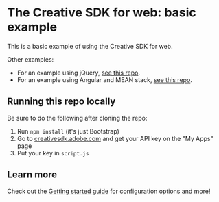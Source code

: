# The Creative SDK for web: basic example

This is a basic example of using the Creative SDK for web.

Other examples:

- For an example using jQuery, [see this repo](https://github.com/ashryanbeats/csdk-web-jquery).
- For an example using Angular and MEAN stack, [see this repo](https://github.com/ashryanbeats/csdk-mean).

## Running this repo locally

Be sure to do the following after cloning the repo:

1. Run `npm install` (it's just Bootstrap)
1. Go to [creativesdk.adobe.com](https://creativesdk.adobe.com/) and get your API key on the "My Apps" page
1. Put your key in `script.js`

## Learn more

Check out the [Getting started guide](https://creativesdk.adobe.com/docs/web/#/articles/gettingstarted/index.html) for configuration options and more!
